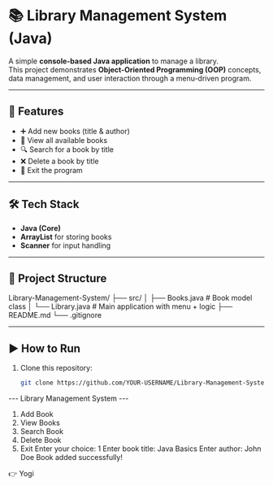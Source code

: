 # 📚 Library Management System (Java)

A simple **console-based Java application** to manage a library.  
This project demonstrates **Object-Oriented Programming (OOP)** concepts, data management, and user interaction through a menu-driven program.

---

## 🚀 Features
- ➕ Add new books (title & author)
- 📖 View all available books
- 🔍 Search for a book by title
- ❌ Delete a book by title
- 🛑 Exit the program

---

## 🛠️ Tech Stack
- **Java (Core)**
- **ArrayList** for storing books
- **Scanner** for input handling

---

## 📂 Project Structure
Library-Management-System/
├── src/
│ ├── Books.java # Book model class
│ └── Library.java # Main application with menu + logic
├── README.md
└── .gitignore


---

## ▶️ How to Run
1. Clone this repository:
   ```bash
   git clone https://github.com/YOUR-USERNAME/Library-Management-System.git

--- Library Management System ---
1. Add Book
2. View Books
3. Search Book
4. Delete Book
5. Exit
   Enter your choice: 1
   Enter book title: Java Basics
   Enter author: John Doe
   Book added successfully!

👉 Yogi